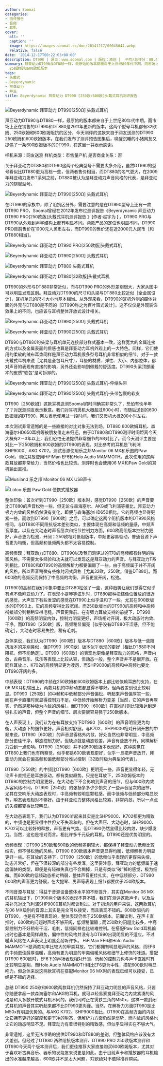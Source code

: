 ```yaml
---
author: Soomal
categories:
- 测评报告
- 音频
- 耳机
cover:
  alt: ''
  caption: ''
  image: https://images.soomal.cc/doc/20141217/00048044.webp
  relative: false
date: '2014-12-17T00:22:03+08:00'
description: DT990 | 源自：www.soomal.com | 版权：原创 |  平均/总评分：08.42/522
summary: 拜亚动力DT990与DT880一样，最原始的版本都来自于上世纪80年代中期，而市场上正在销售的DT990和DT880是2011年更新的版本。这两个型号耳机都有32欧姆、250欧姆和600欧姆阻抗的区分，今天测评的这款来自于网友送测的DT990
  250欧姆和600欧姆版本
tags:
- 头戴式
- Beyerdynamic
- 拜亚动力
- 拜亚
title: Beyerdynamic 拜亚动力 DT990 [250欧/600欧]头戴式耳机测评报告
---
```


![Beyerdynamic 拜亚动力 DT990[250Ω] 头戴式耳机](https://images.soomal.cc/doc/20141203/00047814.webp)



拜亚动力DT990与DT880一样，最原始的版本都来自于上世纪80年代中期，而市场上正在销售的DT990和DT880是2011年更新的版本。这两个型号耳机都有32欧姆、250欧姆和600欧姆阻抗的区分，今天测评的这款来自于网友送测的DT990 250欧姆和600欧姆版本，在我们发布了测评预告图集后，唤醒沉睡的小猪网友又提供了一条600欧姆版本的DT990，在这里一并表示感谢。



样机来源：网友送测
样机类型：市售量产机
是否商业关系：否



关于拜亚动力DT880和DT990这两个经典型号不需要太多介绍，虽然DT990的型号看似比DT880更为高档一些，但两者售价相当，而DT880的名气更大，在2009年拜亚动力发布T系列之前，DT880被认为是拜亚动力声音风格的代表，是拜亚动力的旗舰型号。



![Beyerdynamic 拜亚动力 DT990[250Ω] 头戴式耳机](https://images.soomal.cc/doc/20141203/00047823.webp)



在DT990的家族中，除了阻抗区分外，需要注意的是在DT990型号上还有一款DT990 PRO，Soomal曾经在2012年发布过测评报告《Beyerdynamic 拜亚动力 DT990 PRO[250欧版]头戴式耳机测评报告 》[作者:赵宇为 ]
。DT990 PRO与DT990从外观到声学结构上都有明显不同。两款产品的定位也明显不同，DT990 PRO目前售价在1000元人民币左右，而DT990的售价还在近2000元人民币［和DT880相当］。



![Beyerdynamic 拜亚动力 DT990 PRO[250欧版]头戴式耳机](https://images.soomal.cc/doc/20120103/00015911_01.webp)



![Beyerdynamic 拜亚动力 DT990[250Ω] 头戴式耳机](https://images.soomal.cc/doc/20141203/00047815_01.webp)



![Beyerdynamic 拜亚动力 DT880 头戴式耳机](https://images.soomal.cc/doc/20100831/00006993_01.webp)



![Beyerdynamic 拜亚动力 DT880[32欧版]头戴式耳机](https://images.soomal.cc/doc/20110108/00009050_01.webp)



DT990的外形与DT880非常近似，而与DT990 PRO的外形差别很大，大家从图中可以明显发现区别。拜亚动力DT990的尺寸和头梁与DT880比较近似［全金属设计］，耳机单元的尺寸大小也基本相当。从外观来看，DT990的耳机外侧的腔体背面的外壳与DT880是不同的［DT990称之为百叶窗式设计］。这不仅仅是外观装饰效果上的不同，也应该与耳机整体开放式设计相关。



![Beyerdynamic 拜亚动力 DT990[250Ω] 头戴式耳机](https://images.soomal.cc/doc/20141203/00047822.webp)



![Beyerdynamic 拜亚动力 DT990[250Ω] 头戴式耳机](https://images.soomal.cc/doc/20141203/00047816.webp)



DT990与DT880的头梁与耳机单元连接部分样式基本一致，这样宽大的金属连接的方式以及金属表面的质感也算是拜亚动力耳机外观上的一大特色。同样，它们使用的柔软的绒布耳垫同样是拜亚动力耳机很多型号耳机非常相似的细节。对于一款头戴式耳机来说［尤其是全包耳尺寸］，耳垫的材质、弹性、大小、内部腔体，都对声音的表现有直接的影响，另外还会影响到佩戴的舒适度。DT990头梁顶部缓冲的皮质“软包”是可拆卸的。



![Beyerdynamic 拜亚动力 DT990[250Ω] 头戴式耳机-伸缩头带](https://images.soomal.cc/doc/20141203/00047818_01.webp)



![Beyerdynamic 拜亚动力 DT990[250Ω] 头戴式耳机-头带包裹的软皮](https://images.soomal.cc/doc/20141203/00047819_01.webp)



DT990［250欧姆］这款耳机送测Soomal的时间确实非常久了，恐怕有快半年了？对送测网友表示歉意。我们对耳机煲机大概超过600小时，而随后送到的600欧姆版的DT990，网友表示使用过一段时间，我们又煲机大概200小时左右。



本次测试非常遗憾的是一些直接的对比对象无法到场。DT880 600欧姆耳机、森海塞尔HD650耳机等被朋友借走未归还。由于DT880和DT990测评时间距离今天大概有2－3年以上，我们恐怕无法提供非常细节的AB对比了。而今天测评主要是对比一下250欧姆和600欧姆的DT990的表现。对比参考的耳机是飞利浦SHP9000、AKG K702。测试音源使用乐之邦Monitor 06 MX和乐图的Paw Gold。测试耳放使用HiFiMan EF6和Holo Audio MAMMOTH。此次使用的这两款耳放都非常给力，当然价格也比较贵。测评时也会使用06 MX和Paw Gold的耳机输出直推。



![Musiland 乐之邦 Monitor 06 MX USB声卡](https://images.soomal.cc/doc/20131129/00037936_01.webp)



![Lotoo 乐图 Paw Gold 便携式播放器](https://images.soomal.cc/doc/20140811/00044862_01.webp)



整体印象：首次听到DT990［250欧］版本时，感觉DT990［250欧］的声音要比DT880的声音松弛一些，但无论与森海塞尔、AKG或飞利浦等相比，拜亚动力极力内敛的风格仍然没有变化，即便与森海塞尔HD650相比，它的高频也显得更紧一些。而收到DT990［600欧］之后，可以确定这两个阻抗版本的DT990风格相同。与DT880不同阻抗版本差别类似，主要体现在高频和低频的量感，中频声音厚度，以及在大动态时声音层次和细节控制力方面。600欧高阻版本控制力更好，声音更为松弛，开阔；250欧相对低阻版本，中频更容易驱动，普通音源下声音更为均衡，但高频和低频两头都不太容易控制。



高频表现：拜亚动力DT880、DT990以及我们测评过的T70的高频都有鲜明的独家风格，不需要太多经验和功夫就可以发现这是拜亚动力的声音。与拜亚动力T系列相比，DT880和DT990的高频解析力都要偏弱了一些。由于高频属于并不开阔的风格，所以声音稍微有些像封闭式风格［尤其32欧，250欧，借鉴DT880］。而600欧的高频反而保持了中高频的均衡，声音更显开阔，松弛。



DT990的高频在我们印象中要比DT880松弛了一些，这种趋势让我们觉得它似乎有点不像拜亚动力了。在表现小提琴等弦乐时，DT880那种把结像位置放的很近的感觉，大声压下有些发涩的感觉在DT990上似乎温和了一些。尤其在600欧版本的DT990上，它的高频变得比较宽阔。而250欧版本的DT990的高频和中高频衔接部分则稍稍显得毛糙，声音更靠前。在有强力耳放支持的前提下，DT990［600欧］的高频明显内敛，控制力明显更好，声场相对开阔，极大动态时内敛、干净。而DT990［250欧］版，高频稍显偏亮［似乎没有DT880干涩感，但不能确定］，大动态时容易失控，稍有毛刺。



总体来说，我们认为DT990［600欧］版本与DT880［600欧］版本与低一些阻抗版本的差别类似，但DT990［600欧］版本似乎表现的更好［相比DT880不同阻抗，但不能确定］。DT990［600欧］的表现也更像是拜亚动力的风格，声音内敛，古典音乐、弦乐等表现上比较从容，但动态一般，整个声音并不是很开放。在同样耳放上，K702的高频明显更为凌厉，而SHP9000的高频和中高频也要比DT990开阔的多。



中频表现：DT990的中频在250欧姆和600欧姆版本上都比较依赖耳放的支持，在06 MX耳机输出上，两款耳机的中频动态都显得不够好。但两者差别也比较明显。DT990［250欧］的中频和中低频部分声音偏松，听起来声音偏厚实一些，而在声卡直推时就显得控制力不足，中低频开始解析力变差［当然，它的声音再厚实，仍然是那种极为内敛的风格］。而DT990［600欧］在直推时则比较难达到足够扎实的声音，但整个声音的细节、层次要很容易强于250欧版本。



在人声表现上，我们认为在有耳放支持下DT990［600欧］的声音明显更为均衡，大动态下的细节更好，声音相对舒展。与K702、SHP9000相对开阔开放的中频来说，DT990［600欧］的声音显得格外内敛，好处当然也非常明显，中高频部分更佳干净，瞬态控制力好。但缺点就是动态较差，声音有些放不开，同样解析力受到一点影响。DT990［250欧］并不如600欧版本表现好，这种感觉在DT880上我们也有所察觉，似乎都是600欧表现更好，似乎一旦把声音放开，拜亚动力就会在偏高频和偏低频部分难以控制［32欧时极为典型的代表］。



DT990［250欧］的中频比DT990［600欧］更明亮一些，声音更显得年轻，无论声卡直推还是耳放驱动，都有类似趋势。只是在耳放下，250欧姆版本的DT990的控制力明显更好，在大动态下不会影响到声音的细节。但与600欧内敛从容风格不同，DT990［250欧］的张扬多多少少损失了一些声音层次的细节，尤其在交响乐大动态表现时，中高频有较明显颗粒感。而中低频与低频部分略显脱节，瞬态表现相对不够好。由于拜亚动力整体风格比较紧，非常内敛，所以一点点的失控都变得比较明显。

在大动态表现下，我们认为DT990听起来其实是比SHP9000、K702都更为精致的，中频也是更显得中性但又不失温和的。但在大声压、大动态时，SHP9000、K702可以比较好的释放，声音更有气势。但DT990仍然显得比较内敛，缺少爆发力。当然，这也是相对而言。相比许多千元级的耳机，DT990还是优势明显的。

低频表现：DT990 250欧和600欧的低频差别较大，都保持了拜亚动力低频比较结实，但不够松弛的风格。DT990 600欧版本声音更显得均衡，低频解析力明显更好一些。在耳放的支持下，DT990［250欧］的低频似乎表现的更容易失控，动态非常好，但在下潜较深的部分有些发浑。这里要注意，拜亚动力的低频属于速度偏快的类型，即便是有轻微失真也不会糊掉，只是有类似“破”掉的感觉，极为细微。而600欧的低频动态相对稍弱，整体声音更佳扎实。在中低频部分，DT990 600欧的声音更为舒展，在大提琴、男声等表现上细节都要优于250欧版本。

不同音源与耳放：得益于音源设备整体水平的不断提升，其实在Monitor 06 MX的耳机输出下，DT990两个版本的表现不算不错，我们在测评这款声卡，以及后来补充对比飞利浦SHP9000耳机时都谈到过。对于初烧的用户来说，这两款耳机在06 MX级别的音源上其实是完全可以接受，而且表现不错的。600欧阻抗的DT990，也是有不错表现的，整体表现仍优于250欧版本。前面谈到，在声卡直推时，600欧的问题时声场不够开阔，低频稍偏弱；而250欧的问题比较多，中高频控制力不好稍有干涩、毛刺，低频同样也比较难控制。在搭配Paw Gold耳机输出时也基本是同样趋势，偏中性的风格并没有与DT990出现明显的不适应。不过暖声风格在人声表现上明显会耐听许多。
HiFiMan EF6和Holo Audio MAMMOTH是两款功率比较大的甲类耳放，它们都拥有明显暖声的风格，而EF6的中频更佳醇厚温暖，高频有更为明显的甲类偏暖风格和细节上修饰的味道。搭配DT990 600欧时，EF6下的声场表现相对开阔，低频的控制力也与声卡直推时有比较明显差别。而Holo Audio MAMMOTH相比EF6更为中性，搭配600欧时稍显吃力。但总体来说这两款耳机在搭配Monitor 06 MX时的表现已经可以接受，已经是不错的选择。

总结
DT990 250欧和600欧两款耳机仍然保持了拜亚动力明显的声音风格，只要你随便拿起一款森海塞尔和AKG的耳机，就可以轻易察觉拜亚动力内敛紧凑的风格是和大多数开放式耳机不同的。我们同时正在煲铁三角的M50x，这样一款封闭式耳机的声音其实听起来都不比DT990更拘谨。当然，在解析力方面DT990是比M50x有明显优势的。与AKG K702、SHP9000相比，DT990在高频方面的内敛让它拥有更好的密度和更干净的瞬态，但解析力方面仍然是弱势，而内敛的风格也让它的动态明显不足。拜亚动力有着很特别的精致感，但似乎显得实在不够大气。

非常遗憾，这里无法准确的提供DT990和DT880的差别，但整体风格应该没有太大差别。但经过了DT880 两种阻抗版本测评、DT990 PRO 250欧版本测评和DT990今天两个版本测评后，我们更佳推荐大家直接购买600欧姆版本，尤其对于喜欢听古典音乐、器乐的发烧友来说更是如此。由于目前声卡和播放器的耳机输出的水准越来越高，600欧并不是太大问题，32欧绝对不值得推荐购买。